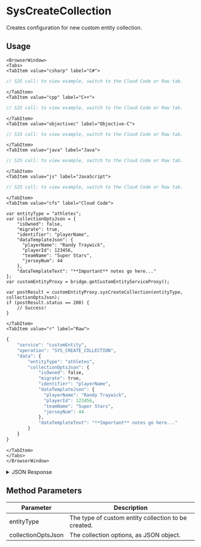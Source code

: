 # SysCreateCollection

Creates configuration for new custom entity collection.

<PartialServop service_name="customEntity" operation_name="SYS_CREATE_COLLECTION" />

## Usage

```mdx-code-block
<BrowserWindow>
<Tabs>
<TabItem value="csharp" label="C#">
```

```csharp
// S2S call: to view example, switch to the Cloud Code or Raw tab.
```

```mdx-code-block
</TabItem>
<TabItem value="cpp" label="C++">
```

```cpp
// S2S call: to view example, switch to the Cloud Code or Raw tab.
```

```mdx-code-block
</TabItem>
<TabItem value="objectivec" label="Objective-C">
```

```objectivec
// S2S call: to view example, switch to the Cloud Code or Raw tab.
```

```mdx-code-block
</TabItem>
<TabItem value="java" label="Java">
```

```java
// S2S call: to view example, switch to the Cloud Code or Raw tab.
```

```mdx-code-block
</TabItem>
<TabItem value="js" label="JavaScript">
```

```javascript
// S2S call: to view example, switch to the Cloud Code or Raw tab.
```

```mdx-code-block
</TabItem>
<TabItem value="cfs" label="Cloud Code">
```

```cfscript
var entityType = "athletes";
var collectionOptsJson = {
    "isOwned": false,
    "migrate": true,
    "identifier": "playerName",
    "dataTemplateJson": {
      "playerName": "Randy Traywick",
      "playerId": 123456,
      "teamName": "Super Stars",
      "jerseyNum": 44
    },
    "dataTemplateText": "**Important** notes go here..."
};
var customEntityProxy = bridge.getCustomEntityServiceProxy();

var postResult = customEntityProxy.sysCreateCollection(entityType, collectionOptsJson);
if (postResult.status == 200) {
    // Success!
}
```

```mdx-code-block
</TabItem>
<TabItem value="r" label="Raw">
```

```r
{
	"service": "customEntity",
	"operation": "SYS_CREATE_COLLECTION",
	"data": {
		"entityType": "athletes",
		"collectionOptsJson": {
			"isOwned": false,
			"migrate": true,
			"identifier": "playerName",
			"dataTemplateJson": {
			  "playerName": "Randy Traywick",
			  "playerId": 123456,
			  "teamName": "Super Stars",
			  "jerseyNum": 44
			},
			"dataTemplateText": "**Important** notes go here..."
		}
	}
}
```

```mdx-code-block
</TabItem>
</Tabs>
</BrowserWindow>
```

<details>
<summary>JSON Response</summary>

```json
{
  "data": {
    "collection": {
      "options": {
        "isOwned": false,
        "migrate": true,
        "identifier": "playerName",
        "dataTemplateJson": {
          "playerName": "Randy Traywick",
          "playerId": 123456,
          "teamName": "Super Stars",
          "jerseyNum": 44
        },
        "dataTemplateText": "**Important** notes go here..."
      },
      "name": "athletes",
      "customIndexes": {}
    }
  },
  "status": 200
}
```
</details>

## Method Parameters
Parameter | Description
--------- | -----------
entityType | The type of custom entity collection to be created. 
collectionOptsJson | The collection options, as JSON object. 


